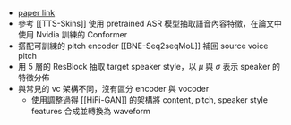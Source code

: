 - [paper link](https://arxiv.org/abs/2203.16937)
- 參考 [[TTS-Skins]] 使用 pretrained ASR 模型抽取語音內容特徵，在論文中使用 Nvidia 訓練的 Conformer
- 搭配可訓練的 pitch encoder [[BNE-Seq2seqMoL]] 補回 source voice pitch
- 用 5 層的 ResBlock 抽取 target speaker style，以 $\mu$ 與 $\sigma$ 表示 speaker 的特徵分佈
- 與常見的 vc 架構不同，沒有區分 encoder 與 vocoder
	- 使用調整過得 [[HiFi-GAN]] 的架構將 content, pitch, speaker style features 合成並轉換為 waveform